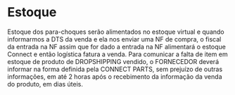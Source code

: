 # Estoque

Estoque dos para-choques serão alimentados no estoque virtual e quando informarmos a DTS da venda e ela nos enviar uma NF de compra, o fiscal da entrada na NF assim que for dado a entrada na NF alimentará o estoque Connect e então logística fatura a venda. Para comunicar a falta de item em estoque de produto de DROPSHIPPING vendido, o FORNECEDOR deverá informar na forma definida pela CONNECT PARTS, sem prejuízo de outras informações, em até 2 horas após o recebimento da informação da venda do produto, em dias úteis.